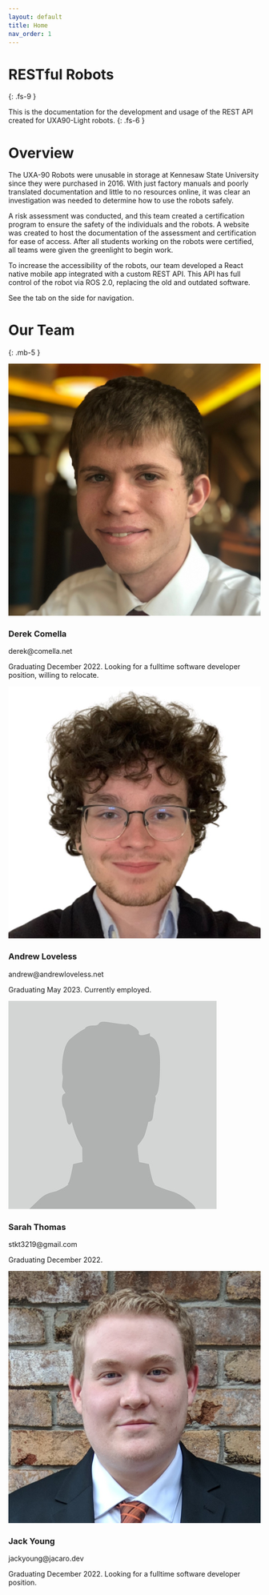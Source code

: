 ```yaml
---
layout: default
title: Home
nav_order: 1
---
```

# RESTful Robots
{: .fs-9 }

This is the documentation for the development and usage of the REST API created for UXA90-Light robots.
{: .fs-6 }

# Overview
The UXA-90 Robots were unusable in storage at Kennesaw State University since they were purchased in 2016. With just factory manuals and poorly translated documentation and little to no resources online, it was clear an investigation was needed to determine how to use the robots safely.

A risk assessment was conducted, and this team created a certification program to ensure the safety of the individuals and the robots. A website was created to host the documentation of the assessment and certification for ease of access. After all students working on the robots were certified, all teams were given the greenlight to begin work. 

To increase the accessibility of the robots, our team developed a React native mobile app integrated with a custom REST API. This API has full control of the robot via ROS 2.0, replacing the old and outdated software. 

See the tab on the side for navigation.


# Our Team
{: .mb-5 }

<div class="col-lg-4 col-md-6 col-sm-12 mb-4">
  <div class="profile-card bg-white shadow mb-4 text-center rounded-lg p-4 position-relative h-100">
    <div class="profile-card_image">
      <img src="/red-site/assets/images/derek.jpg" alt="Derek" class="mb-4 shadow">
    </div>
    <div class="profile-card_details">
      <h3 class="mb-0">
        Derek Comella
      </h3>
      <p class="text-muted">
        derek@comella.net
      </p>
      <p class="text-muted">
        Graduating December 2022. Looking for a fulltime software developer position, willing to relocate.
      </p>
    </div>
  </div>
</div>
<div class="col-lg-4 col-md-6 col-sm-12 mb-4">
  <div class="profile-card bg-white shadow mb-4 text-center rounded-lg p-4 position-relative h-100">
    <div class="profile-card_image">
      <img src="/red-site/assets/images/andrew.png" alt="Andrew" class="mb-4 shadow">
    </div>
    <div class="profile-card_details">
      <h3 class="mb-0">
        Andrew Loveless
      </h3>
      <p class="text-muted">
        andrew@andrewloveless.net
      </p>
      <p class="text-muted">
        Graduating May 2023. Currently employed.
      </p>
    </div>
  </div>
</div>
<div class="col-lg-4 col-md-6 col-sm-12 mb-4">
  <div class="profile-card bg-white shadow mb-4 text-center rounded-lg p-4 position-relative h-100">
    <div class="profile-card_image">
      <img src="/red-site/assets/images/sarah.png" alt="Sarah" class="mb-4 shadow">
    </div>
    <div class="profile-card_details">
      <h3 class="mb-0">
        Sarah Thomas
      </h3>
      <p class="text-muted">
	stkt3219@gmail.com
      </p>
      <p class="text-muted">
        Graduating December 2022.
      </p>
    </div>
  </div>
</div>
<div class="col-lg-4 col-md-6 col-sm-12 mb-4">
  <div class="profile-card bg-white shadow mb-4 text-center rounded-lg p-4 position-relative h-100">
    <div class="profile-card_image">
      <img src="/red-site/assets/images/jack.png" alt="Jack" class="mb-4 shadow">
    </div>
    <div class="profile-card_details">
      <h3 class="mb-0">
        Jack Young
      </h3>
      <p class="text-muted">
        jackyoung@jacaro.dev
      </p>
      <p class="text-muted">
        Graduating December 2022. Looking for a fulltime software developer position.
      </p>
    </div>
  </div>
</div>
